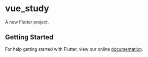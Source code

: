 # vue_study

A new Flutter project.

## Getting Started

For help getting started with Flutter, view our online
[documentation](https://flutter.io/).
